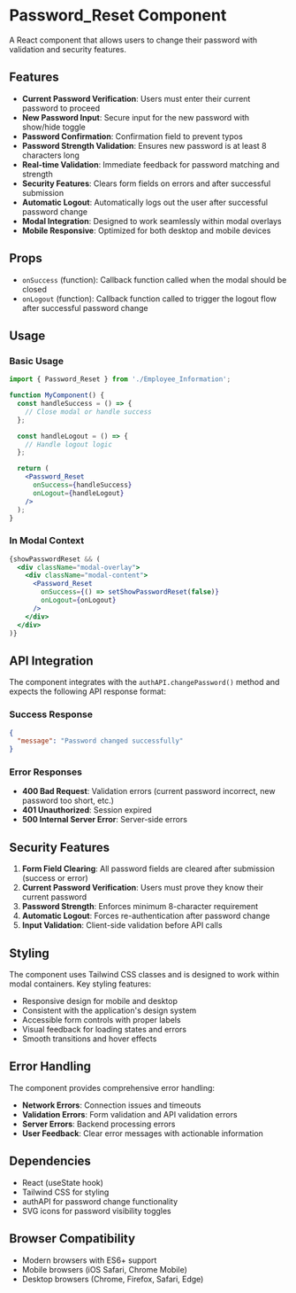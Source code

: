 # Password_Reset Component

A React component that allows users to change their password with validation and security features.

## Features

- **Current Password Verification**: Users must enter their current password to proceed
- **New Password Input**: Secure input for the new password with show/hide toggle
- **Password Confirmation**: Confirmation field to prevent typos
- **Password Strength Validation**: Ensures new password is at least 8 characters long
- **Real-time Validation**: Immediate feedback for password matching and strength
- **Security Features**: Clears form fields on errors and after successful submission
- **Automatic Logout**: Automatically logs out the user after successful password change
- **Modal Integration**: Designed to work seamlessly within modal overlays
- **Mobile Responsive**: Optimized for both desktop and mobile devices

## Props

- `onSuccess` (function): Callback function called when the modal should be closed
- `onLogout` (function): Callback function called to trigger the logout flow after successful password change

## Usage

### Basic Usage
```jsx
import { Password_Reset } from './Employee_Information';

function MyComponent() {
  const handleSuccess = () => {
    // Close modal or handle success
  };

  const handleLogout = () => {
    // Handle logout logic
  };

  return (
    <Password_Reset 
      onSuccess={handleSuccess}
      onLogout={handleLogout}
    />
  );
}
```

### In Modal Context
```jsx
{showPasswordReset && (
  <div className="modal-overlay">
    <div className="modal-content">
      <Password_Reset 
        onSuccess={() => setShowPasswordReset(false)}
        onLogout={onLogout}
      />
    </div>
  </div>
)}
```

## API Integration

The component integrates with the `authAPI.changePassword()` method and expects the following API response format:

### Success Response
```json
{
  "message": "Password changed successfully"
}
```

### Error Responses
- **400 Bad Request**: Validation errors (current password incorrect, new password too short, etc.)
- **401 Unauthorized**: Session expired
- **500 Internal Server Error**: Server-side errors

## Security Features

1. **Form Field Clearing**: All password fields are cleared after submission (success or error)
2. **Current Password Verification**: Users must prove they know their current password
3. **Password Strength**: Enforces minimum 8-character requirement
4. **Automatic Logout**: Forces re-authentication after password change
5. **Input Validation**: Client-side validation before API calls

## Styling

The component uses Tailwind CSS classes and is designed to work within modal containers. Key styling features:

- Responsive design for mobile and desktop
- Consistent with the application's design system
- Accessible form controls with proper labels
- Visual feedback for loading states and errors
- Smooth transitions and hover effects

## Error Handling

The component provides comprehensive error handling:

- **Network Errors**: Connection issues and timeouts
- **Validation Errors**: Form validation and API validation errors
- **Server Errors**: Backend processing errors
- **User Feedback**: Clear error messages with actionable information

## Dependencies

- React (useState hook)
- Tailwind CSS for styling
- authAPI for password change functionality
- SVG icons for password visibility toggles

## Browser Compatibility

- Modern browsers with ES6+ support
- Mobile browsers (iOS Safari, Chrome Mobile)
- Desktop browsers (Chrome, Firefox, Safari, Edge)
